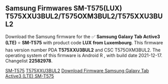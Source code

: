 <h2>Samsung Firmwares SM-T575(LUX) T575XXU3BUL2/T575OXM3BUL2/T575XXU3BUL2</h2>
Download the Samsung firmware for the ✅ <strong>Samsung Galaxy Tab Active3 (LTE) </strong> ⭐ <strong>SM-T575</strong> with product code <strong>LUX</strong> <strong> from Luxembourg</strong>. This firmware has version number PDA <strong>T575XXU3BUL2</strong> and CSC T575OXM3BUL2. The operating system of this firmware is Android R , with build date 2021-12-17. Changelist <strong>22582978</strong>.


[SM-T575](https://samfirm.shop/samsung/model/SM-T575)
[T575XXU3BUL2](https://samfirm.shop/samsung/pda/T575XXU3BUL2)
[Download Firmware Samsung Galaxy Tab Active3 (LTE) SM-T575](https://samfirm.shop/samsung/firmware/483275)
